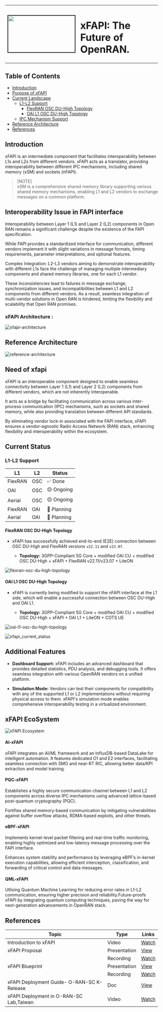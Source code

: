 <table style="border-collapse: collapse; border: none;">
  <tr style="border-collapse: collapse; border: none;">
    <td style="border-collapse: collapse; border: none;">
      <a href="http://www.coranlabs.com/">
         <img src="./docs/images/logo.png" alt="" border=2 height=120 width=220>
         </img>
      </a>
    </td>
    <td style="border-collapse: collapse; border: none; vertical-align: center;">
      <b><h1>xFAPI: The Future of OpenRAN. </h1></b>
    </td>
  </tr>
</table>

## Table of Contents

- [Introduction](#introduction)
- [Purpose of xFAPI](#purpose-of-xfapi)
- [Current Landscape](#current-landscape)
  - [L1-L2 Support](#l1-l2-support)
    - [FlexRAN OSC DU-High Topology](#flexran-osc-du-high-topology)
    - [OAI L1 OSC DU-High Topology](#oai-l1-osc-du-high-topology)
  - [IPC Mechanism Support](#ipc-mechanism-support)
- [Reference Architecture](#reference-architecture)
- [References](#references)

## Introduction

xFAPI is an intermediate component that facilitates interoperability between L1s and L2s from different vendors.
xFAPI acts as a translator, providing interoperability between different IPC mechanisms, including shared memory (xSM) and sockets (nFAPI). 


> [NOTE]  
> xSM is a comprehensive shared memory library supporting various shared memory mechanisms, enabling L1 and L2 vendors to exchange messages on a common platform.

## Interoperability Issue in FAPI interface
Interoperability between Layer 1 (L1) and Layer 2 (L2) components in Open RAN remains a significant challenge despite the existence of the FAPI specification. 

While FAPI provides a standardized interface for communication, different vendors implement it with slight variations in message formats, timing requirements, parameter interpretations, and optional features. 

Complex Integration: L2-L3 vendors aiming to demonstrate interoperability with different L1s face the challenge of managing multiple intermediary components and shared memory libraries, one for each L1 vendor.

These inconsistencies lead to failures in message exchange, synchronization issues, and incompatibilities between L1 and L2 components from different vendors. As a result, seamless integration of multi-vendor solutions in Open RAN is hindered, limiting the flexibility and scalability that Open RAN promises.


### xFAPI Architecture :
![xfapi-architecture](./docs/images/xfapi_architecture.png)

## Reference Architecture

![reference-architecture](./docs/images/reference-architecture.png)

## Need of xfapi
xFAPI is an interoperable component designed to enable seamless connectivity between Layer 1 (L1) and Layer 2 (L2) components from different vendors, which are not inherently interoperable.

It acts as a bridge by facilitating communication across various inter-process communication (IPC) mechanisms, such as sockets and shared memory, while also providing translation between different API standards.

By eliminating vendor lock-in associated with the FAPI interface, xFAPI ensures a vendor-agnostic Radio Access Network (RAN) stack, enhancing flexibility and interoperability within the ecosystem.


## Current Status

### L1-L2 Support

| L1      | L2  | Status      |
| ------- | --- | ----------- |
| FlexRAN | OSC | ✅ Done     |
| OAI     | OSC | 🟡 Ongoing  |
| Aerial  | OSC | 🟡 Ongoing  |
| FlexRAN | OAI | 📅 Planning |
| Aerial  | OAI | 📅 Planning |

#### FlexRAN OSC DU-High Topology

- xFAPI has successfully achieved end-to-end (E2E) connection between OSC DU-High and FlexRAN versions `v22.11` and `v23.07`.

  - **Topology:** 3GPP-Compliant 5G Core + modified OAI CU + modified OSC DU-High + xFAPI + FlexRAN v22.11/v23.07 + LiteON

![flexran-osc-du-high-topology](./docs/images/flexran_osc_topology.png)

#### OAI L1 OSC DU-High Topology

- xFAPI is currently being modified to support the nFAPI interface at the L1 side, which will enable a successful connection between OSC DU-High and OAI L1.

  - **Topology:** 3GPP-Compliant 5G Core + modified OAI CU + modified OSC DU-High + xFAPI + OAI L1 + LiteON + COTS UE

![oai-l1-osc-du-high-topology](./docs/images/oai_osc_topology.png)

![xfapi_current_status](./docs/images/current_status_table.png)


## Additional Features

- **Dashboard Support:** xFAPI includes an advanced dashboard that provides detailed statistics, PDU analysis, and debugging tools. It offers seamless integration with various OpenRAN vendors on a unified platform.

- **Simulation Mode:** Vendors can test their components for compatibility with any of the supported L1 or L2 implementations without requiring physical access to them. xFAPI's simulation mode enables comprehensive interoperability testing in a virtualized environment.



## xFAPI EcoSystem
![xFAPI Ecosystem](./docs/images/xfapi_ecosystem.png)

#### AI-xFAPI
xFAPI integrates an AI/ML framework and an InfluxDB-based DataLake for intelligent automation. It features dedicated O1 and E2 interfaces, facilitating seamless connection with SMO and near-RT RIC, allowing better data/KPI extraction and model training.
#### PQC-xFAPI
Establishes a highly secure communication channel between L1 and L2 components across diverse IPC mechanisms using advanced lattice-based post-quantum cryptography (PQC).

Fortifies shared memory-based communication by mitigating vulnerabilities against buffer overflow attacks, RDMA-based exploits, and other threats.
#### eBPF-xFAPI
Implements kernel-level packet filtering and real-time traffic monitoring, enabling highly optimized and low-latency message processing over the FAPI interface.

Enhances system stability and performance by leveraging eBPF’s in-kernel execution capabilities, allowing efficient interception, classification, and forwarding of critical control and data messages.

#### QML-xFAPI
Utlising Quantum Machine Learning for reducing error rates in L1-L2 communication, ensuring higher precision and reliability.Future-proofs xFAPI by integrating quantum computing techniques, paving the way for next-generation advancements in OpenRAN stack.


## References

| **Topic**             | **Type**     | **Links**                                                                                                                                                                                                                                                                                                                                                               |
| --------------------- | ------------ | ----------------------------------------------------------------------------------------------------------------------------------------------------------------------------------------------------------------------------------------------------------------------------------------------------------------------------------------------------------------------- |
| Introduction to xFAPI | Video        | [Watch](https://youtu.be/1oO_DIiZfug?si=m9HwykFD4aMxpYi7)                                                                                                                                                                                                                                                                                                               |
| xFAPI Proposal        | Presentation | [View](https://wiki.o-ran-sc.org/download/attachments/78217260/xFAPI%20Proposal.pdf?api=v2)                                                                                                                                                                                                                                                                             |
|                       | Recording    | [Watch](https://zoom.us/rec/play/G54aZjpA34mBBkagXaHKS2-czoy8oEQ8m7bPI7vaKgSvH1UGqwSx0bx3uF7Bb37RRgQpOp1f-4v4Wo0i.KJt64HspDhWl75ov?canPlayFromShare=true&from=share_recording_detail&continueMode=true&componentName=rec-play&originRequestUrl=https%3A%2F%2Fzoom.us%2Frec%2Fshare%2F-ZFH16_eVRto4atlwUE6l77dKtoJj53_bfZvZ3wgWWI9nDJc3dvZZiK-A5v-5Nrh.PyEgerJdoNW9qQbR) |
| xFAPI Blueprint       | Presentation | [View](https://wiki.o-ran-sc.org/download/attachments/78217260/xFAPI%20Blueprint.pdf?api=v2)                                                                                                                                                                                                                                                                            |
|                       | Recording    | [Watch](https://zoom.us/rec/play/deV06o9uQO1JlMRg93UIJHh6CYleU8OeYPl11zRVZkdiYKycdQWwnArWUvwIJdOmH1jVVh151063WRKW.UR4vegH8q1lK3187?canPlayFromShare=true&from=share_recording_detail&continueMode=true&componentName=rec-play&originRequestUrl=https%3A%2F%2Fzoom.us%2Frec%2Fshare%2FwmQNLvP9c1nOTzGHQsoaA7zP-lgwFO0XUW2OWIcTC2KtBNAIOIKlwib6pvvpENiD.Rkmvy2QyiMAk-bT1) |
|xFAPI Deployment Guide- O-RAN-SC K-Release| Doc    | [View](https://lf-o-ran-sc.atlassian.net/wiki/spaces/IAT/pages/176226489/xFAPI+Deployment+Guideline) |
|xFAPI Deployment in O-RAN-SC Lab,Taiwan| Video    | [Watch](https://www.youtube.com/watch?v=sXFv2xor5pg) |
